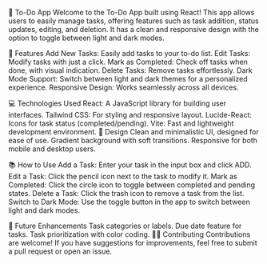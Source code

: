 📝 To-Do App
Welcome to the To-Do App built using React! This app allows users to easily manage tasks, offering features such as task addition, status updates, editing, and deletion. It has a clean and responsive design with the option to toggle between light and dark modes.

🚀 Features
Add New Tasks: Easily add tasks to your to-do list.
Edit Tasks: Modify tasks with just a click.
Mark as Completed: Check off tasks when done, with visual indication.
Delete Tasks: Remove tasks effortlessly.
Dark Mode Support: Switch between light and dark themes for a personalized experience.
Responsive Design: Works seamlessly across all devices.

💻 Technologies Used
React: A JavaScript library for building user interfaces.
Tailwind CSS: For styling and responsive layout.
Lucide-React: Icons for task status (completed/pending).
Vite: Fast and lightweight development environment.
🎨 Design
Clean and minimalistic UI, designed for ease of use.
Gradient background with soft transitions.
Responsive for both mobile and desktop users.


📚 How to Use
Add a Task: Enter your task in the input box and click ADD.
Edit a Task: Click the pencil icon next to the task to modify it.
Mark as Completed: Click the circle icon to toggle between completed and pending states.
Delete a Task: Click the trash icon to remove a task from the list.
Switch to Dark Mode: Use the toggle button in the app to switch between light and dark modes.

🌟 Future Enhancements
Task categories or labels.
Due date feature for tasks.
Task prioritization with color coding.
🧑‍💻 Contributing
Contributions are welcome! If you have suggestions for improvements, feel free to submit a pull request or open an issue.




